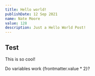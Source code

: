 ```yaml
---
title: Hello world!
publishDate: 12 Sep 2021
name: Nate Moore
value: 128
description: Just a Hello World Post!
---
```


## Test

This is so cool!

Do variables work {frontmatter.value * 2}?
